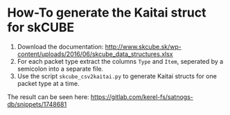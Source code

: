 # How-To generate the Kaitai struct for skCUBE

1. Download the documentation: <http://www.skcube.sk/wp-content/uploads/2016/06/skcube_data_structures.xlsx>
2. For each packet type extract the columns `Type` and `Item`, seperated by a semicolon into a separate file.
3. Use the script `skcube_csv2kaitai.py` to generate Kaitai structs for one packet type at a time.

The result can be seen here: https://gitlab.com/kerel-fs/satnogs-db/snippets/1748681
